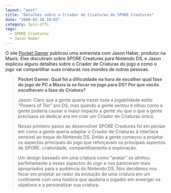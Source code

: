 ```yaml
---
layout: "post"
title: "Detalhes sobre o Criador de Criaturas do SPORE Creatures"
date: "2008-02-18 18:03"
category: Spin-offs
tags:
  - SPORE Creatures
  - Jason Haber
---
```


O site [Pocket Gamer](http://www.pocketgamer.co.uk/r/DS/SPORE+Creatures/news.asp?c=5770) publicou uma entrevista com Jason Haber, produtor na Maxis. Eles discutiram sobre SPORE Creatures para Nintendo DS, e Jason explicou alguns detalhes sobre o Criador de Criaturas do jogo e como o jogo vai compartilhar suas criaturas nos mundos de outras pessoas.

> **Pocket Gamer: Qual foi a dificuldade na hora de escolher qual fase do jogo de PC a Maxis ia se focar no jogo para DS? Por que vocês escolheram a fase de Criatura?**
>
> Jason: Claro que a gente queria trazer toda a jogabilidade estilo “Powers of Ten” pro DS, mas quando a gente sentou e olhou como a gente poderia causar o maior impacto a gente viu que o que a gente precisava se dedicar era em criar um Criador de Criaturas único.
>
> Nosso primeiro passo ao desenvolver SPORE Creatures foi em pensar em como a gente queria adaptar o Criador de Criaturas à interface sensível ao toque do Nintendo DS. Então a gente começou a projetar os aspectos principais do jogo que reforçavam os principais aspectos de SPORE: criatividade, compartilhamento e exploração.
>
> Um design baseado em uma criatura como “avatar” se alinhou perfeitamente a esses aspectos do jogo e nos pareceram mais apropriados para a audiência do Nintendo DS. Nós decidimos nos focar em projetar ao redor da evolução de uma criatura em um continente com uma história que ajudaria o jogador em enxergar os objetivos e a personalizar sua criatura.
